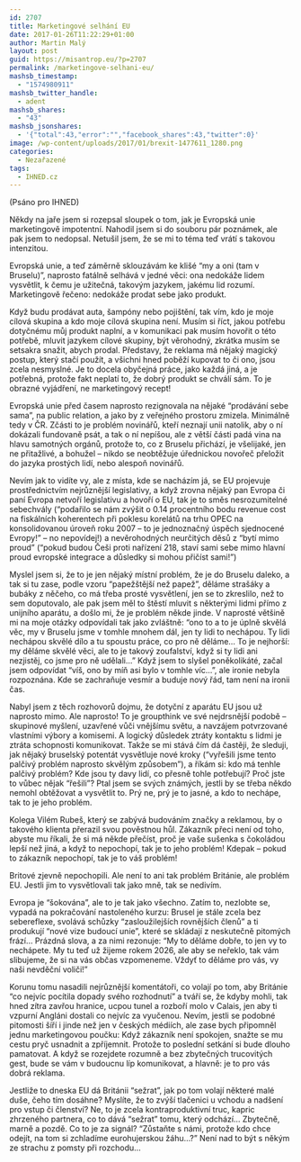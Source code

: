 ```yaml
---
id: 2707
title: Marketingové selhání EU
date: 2017-01-26T11:22:29+01:00
author: Martin Malý
layout: post
guid: https://misantrop.eu/?p=2707
permalink: /marketingove-selhani-eu/
mashsb_timestamp:
  - "1574980911"
mashsb_twitter_handle:
  - adent
mashsb_shares:
  - "43"
mashsb_jsonshares:
  - '{"total":43,"error":"","facebook_shares":43,"twitter":0}'
image: /wp-content/uploads/2017/01/brexit-1477611_1280.png
categories:
  - Nezařazené
tags:
  - IHNED.cz
---
```

(Psáno pro IHNED)

Někdy na jaře jsem si rozepsal sloupek o tom, jak je Evropská unie marketingově impotentní. Nahodil jsem si do souboru pár poznámek, ale pak jsem to nedopsal. Netušil jsem, že se mi to téma teď vrátí s takovou intenzitou.

Evropská unie, a teď záměrně sklouzávám ke klišé “my a oni (tam v Bruselu)”, naprosto fatálně selhává v jedné věci: ona nedokáže lidem vysvětlit, k čemu je užitečná, takovým jazykem, jakému lid rozumí. Marketingově řečeno: nedokáže prodat sebe jako produkt.

Když budu prodávat auta, šampóny nebo pojištění, tak vím, kdo je moje cílová skupina a kdo moje cílová skupina není. Musím si říct, jakou potřebu dotyčnému můj produkt naplní, a v komunikaci pak musím hovořit o této potřebě, mluvit jazykem cílové skupiny, být věrohodný, zkrátka musím se setsakra snažit, abych prodal. Představy, že reklama má nějaký magický postup, který stačí použít, a všichni hned poběží kupovat to či ono, jsou zcela nesmyslné. Je to docela obyčejná práce, jako každá jiná, a je potřebná, protože fakt neplatí to, že dobrý produkt se chválí sám. To je obrazné vyjádření, ne marketingový recept!

Evropská unie před časem naprosto rezignovala na nějaké “prodávání sebe sama”, na public relation, a jako by z veřejného prostoru zmizela. Minimálně tedy v ČR. Zčásti to je problém novinářů, kteří neznají unii natolik, aby o ní dokázali fundovaně psát, a tak o ní nepíšou, ale z větší části padá vina na hlavu samotných orgánů, protože to, co z Bruselu přichází, je všelijaké, jen ne přitažlivé, a bohužel &#8211; nikdo se neobtěžuje úřednickou novořeč přeložit do jazyka prostých lidí, nebo alespoň novinářů.

Nevím jak to vidíte vy, ale z místa, kde se nacházím já, se EU projevuje prostřednictvím nejrůznější legislativy, a když zrovna nějaký pan Evropa či paní Evropa netvoří legislativu a hovoří o EU, tak je to směs nesrozumitelné sebechvály (“podařilo se nám zvýšit o 0.14 procentního bodu revenue cost na fiskálních koherentech při poklesu korelátů na trhu OPEC na konsolidovanou úroveň roku 2007 &#8211; to je jednoznačný úspěch sjednocené Evropy!” &#8211; no nepovídej!) a nevěrohodných neurčitých děsů z “bytí mimo proud” (“pokud budou Češi proti nařízení 218, staví sami sebe mimo hlavní proud evropské integrace a důsledky si mohou přičíst sami!”)

Myslel jsem si, že to je jen nějaký místní problém, že je do Bruselu daleko, a tak si tu zase, podle vzoru “papežštější než papež”, děláme strašáky a bubáky z něčeho, co má třeba prosté vysvětlení, jen se to zkreslilo, než to sem doputovalo, ale pak jsem měl to štěstí mluvit s některými lidmi přímo z unijního aparátu, a došlo mi, že je problém někde jinde. V naprosté většině mi na moje otázky odpovídali tak jako zvláštně: “ono to a to je úplně skvělá věc, my v Bruselu jsme v tomhle mnohem dál, jen ty lidi to nechápou. Ty lidi nechápou skvělé dílo a tu spoustu práce, co pro ně děláme… To je nejhorší: my děláme skvělé věci, ale to je takový zoufalství, když si ty lidi ani nezjistěj, co jsme pro ně udělali&#8230;” Když jsem to slyšel poněkolikáté, začal jsem odpovídat “víš, ono by míň asi bylo v tomhle víc…”, ale ironie nebyla rozpoznána. Kde se zachraňuje vesmír a buduje nový řád, tam není na ironii čas.

Nabyl jsem z těch rozhovorů dojmu, že dotyční z aparátu EU jsou už naprosto mimo. Ale naprosto! To je groupthink ve své nejdrsnější podobě &#8211; skupinové myšlení, uzavřené vůči vnějšímu světu, a navzájem potvrzované vlastními výbory a komisemi. A logický důsledek ztráty kontaktu s lidmi je ztráta schopnosti komunikovat. Takže se mi stává čím dá častěji, že sleduji, jak nějaký bruselský potentát vysvětluje nové kroky (“vyřešili jsme tento palčivý problém naprosto skvělým způsobem”), a říkám si: kdo má tenhle palčivý problém? Kde jsou ty davy lidí, co přesně tohle potřebují? Proč jste to vůbec nějak “řešili”? Ptal jsem se svých známých, jestli by se třeba někdo nemohl obtěžovat a vysvětlit to. Prý ne, prý je to jasné, a kdo to nechápe, tak to je jeho problém.

Kolega Vilém Rubeš, který se zabývá budováním značky a reklamou, by o takového klienta přerazil svou pověstnou hůl. Zákazník přeci není od toho, abyste mu říkali, že si má někde přečíst, proč je vaše sušenka s čokoládou lepší než jiná, a když to nepochopí, tak je to jeho problém! Kdepak &#8211; pokud to zákazník nepochopí, tak je to váš problém!

Britové zjevně nepochopili. Ale není to ani tak problém Británie, ale problém EU. Jestli jim to vysvětlovali tak jako mně, tak se nedivím.

Evropa je “šokována”, ale to je tak jako všechno. Zatím to, nezlobte se, vypadá na pokračování nastoleného kurzu: Brusel je stále zcela bez sebereflexe, svolává schůzky “zasloužilejších rovnějších členů” a ti produkují “nové vize budoucí unie”, které se skládají z neskutečně pitomých frází… Prázdná slova, a za nimi rezonuje: “My to děláme dobře, to jen vy to nechápete. My tu teď už žijeme rokem 2026, ale aby se neřeklo, tak vám slibujeme, že si na vás občas vzpomeneme. Vždyť to děláme pro vás, vy naši nevděční voliči!”

Korunu tomu nasadili nejrůznější komentátoři, co volají po tom, aby Británie “co nejvíc pocítila dopady svého rozhodnutí” a tváří se, že kdyby mohli, tak hned zítra zavřou hranice, ucpou tunel a rozboří molo v Calais, jen aby ti vzpurní Angláni dostali co nejvíc za vyučenou. Nevím, jestli se podobné pitomosti šíří i jinde než jen v českých médiích, ale zase bych připomněl jednu marketingovou poučku: Když zákazník není spokojen, snažte se mu cestu pryč usnadnit a zpříjemnit. Protože to poslední setkání si bude dlouho pamatovat. A když se rozejdete rozumně a bez zbytečných trucovitých gest, bude se vám v budoucnu líp komunikovat, a hlavně: je to pro vás dobrá reklama.

Jestliže to dneska EU dá Británii “sežrat”, jak po tom volají některé malé duše, čeho tím dosáhne? Myslíte, že to zvýší tlačenici u vchodu a nadšení pro vstup či členství? Ne, to je zcela kontraproduktivní truc, kapric zhrzeného partnera, co to dává “sežrat” tomu, který odchází… Zbytečně, marně a pozdě. Co to je za signál? “Zůstaňte s námi, protože kdo chce odejít, na tom si zchladíme eurohujerskou žáhu…?” Není nad to být s někým ze strachu z pomsty při rozchodu…